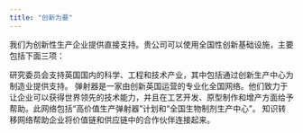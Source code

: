 ```yaml
---
title: "创新为要"
---
```


我们为创新性生产企业提供直接支持。贵公司可以使用全国性创新基础设施，主要包括下面三项：

研究委员会支持英国国内的科学、工程和技术产业，其中包括通过创新生产中心为制造业提供支持。
弹射器是一家由创新英国运营的专业化全国网络。他们致力于让企业可以获得世界领先的技术能力，并且在工艺开发、原型制作和增产方面给予帮助。此网络包括“高价值生产弹射器”计划和“全国生物制剂生产中心”。
知识转移网络帮助企业将价值链和供应链中的合作伙伴连接起来。
